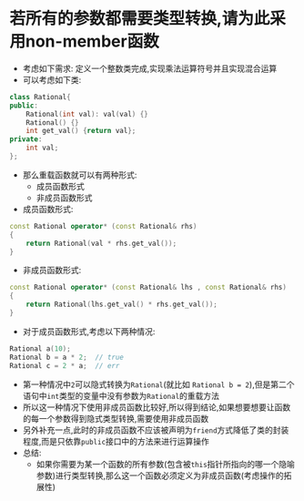 # 若所有的参数都需要类型转换,请为此采用non-member函数
- 考虑如下需求: 定义一个整数类完成,实现乘法运算符号并且实现混合运算
- 可以考虑如下类:
```cpp
class Rational{
public:
    Rational(int val): val(val) {}
    Rational() {}
    int get_val() {return val};
private:
    int val;
};
```
- 那么重载函数就可以有两种形式: 
  - 成员函数形式
  - 非成员函数形式
- 成员函数形式:
```cpp
const Rational operator* (const Rational& rhs)
{
    return Rational(val * rhs.get_val());
}
```
- 非成员函数形式:
```cpp
const Rational operator* (const Rational& lhs , const Rational& rhs)
{
    return Rational(lhs.get_val() * rhs.get_val());
}
```
- 对于成员函数形式,考虑以下两种情况:
```cpp
Rational a(10);
Rational b = a * 2;  // true
Rational c = 2 * a;  // err
```
- 第一种情况中`2`可以隐式转换为`Rational`(就比如 `Rational b = 2`),但是第二个语句中`int`类型的变量中没有参数为`Rational`的重载方法
- 所以这一种情况下使用非成员函数比较好,所以得到结论,如果想要想要让函数的每一个参数得到隐式类型转换,需要使用非成员函数
- 另外补充一点,此时的非成员函数不应该被声明为`friend`方式降低了类的封装程度,而是只依靠`public`接口中的方法来进行运算操作
- 总结:
  - 如果你需要为某一个函数的所有参数(包含被`this`指针所指向的哪一个隐喻参数)进行类型转换,那么这一个函数必须定义为非成员函数(考虑操作的拓展性)